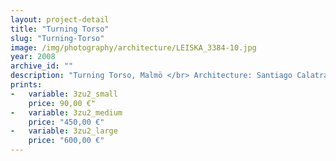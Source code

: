 ```yaml
---
layout: project-detail
title: "Turning Torso"
slug: "Turning-Torso"
image: /img/photography/architecture/LEISKA_3384-10.jpg
year: 2008
archive_id: ""
description: "Turning Torso, Malmö </br> Architecture: Santiago Calatrava"
prints:
-   variable: 3zu2_small
    price: 90,00 €"
-   variable: 3zu2_medium
    price: "450,00 €"
-   variable: 3zu2_large
    price: "600,00 €"
---
```

